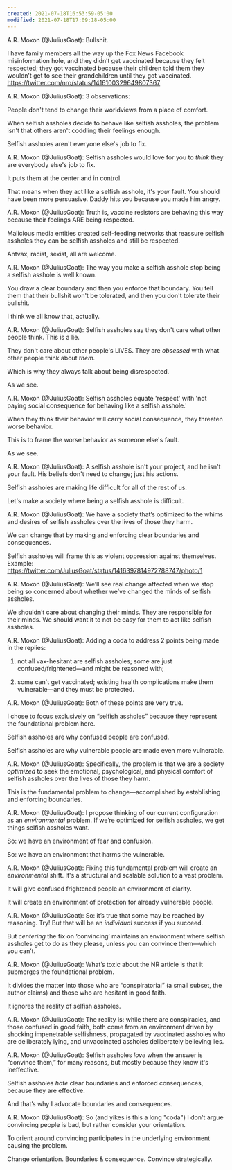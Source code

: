```yaml
---
created: 2021-07-18T16:53:59-05:00
modified: 2021-07-18T17:09:18-05:00
---
```


A.R. Moxon (@JuliusGoat): Bullshit.

I have family members all the way up the Fox News Facebook misinformation hole, and they didn’t get vaccinated because they felt respected; they got vaccinated because their children told them they wouldn’t get to see their grandchildren until they got vaccinated. https://twitter.com/nro/status/1416100329649807367

A.R. Moxon (@JuliusGoat): 3 observations:

People don't tend to change their worldviews from a place of comfort.

When selfish assholes decide to behave like selfish assholes, the problem isn't that others aren't coddling their feelings enough.

Selfish assholes aren't everyone else's job to fix.

A.R. Moxon (@JuliusGoat): Selfish assholes would love for you to *think* they are everybody else's job to fix.

It puts them at the center and in control.

That means when they act like a selfish asshole, it's *your* fault. You should have been more persuasive. Daddy hits you because you made him angry.

A.R. Moxon (@JuliusGoat): Truth is, vaccine resistors are behaving this way because their feelings ARE being respected.

Malicious media entities created self-feeding networks  that reassure selfish assholes they can be selfish assholes and still be respected.

Antvax, racist, sexist, all are welcome.

A.R. Moxon (@JuliusGoat): The way you make a selfish asshole stop being a selfish asshole is well known.

You draw a clear boundary and then you enforce that boundary. You tell them that their bullshit won't be tolerated, and then you don't tolerate their bullshit.

I think we all know that, actually.

A.R. Moxon (@JuliusGoat): Selfish assholes say they don't care what other people think. This is a lie.

They don't care about other people's LIVES. They are *obsessed* with what other people think about *them.*

Which is why they always talk about being disrespected.

As we see.

A.R. Moxon (@JuliusGoat): Selfish assholes equate 'respect' with 'not paying social consequence for behaving like a selfish asshole.'

When they think their behavior will carry social consequence, they threaten worse behavior.

This is to frame the worse behavior as someone else's fault.

As we see.

A.R. Moxon (@JuliusGoat): A selfish asshole isn't your project, and he isn't your fault. His beliefs don't need to change; just his actions.

Selfish assholes are making life difficult for all of the rest of us.

Let's make a society where being a selfish asshole is difficult.

A.R. Moxon (@JuliusGoat): We have a society that’s optimized to the whims and desires of selfish assholes over the lives of those they harm.

We can change that by making and enforcing clear boundaries and consequences.

Selfish assholes will frame this as violent oppression against themselves. Example: https://twitter.com/JuliusGoat/status/1416397814972788747/photo/1

A.R. Moxon (@JuliusGoat): We’ll see real change affected when we stop being so concerned about whether we’ve changed the minds of selfish assholes.

We shouldn’t care about changing their minds. They are responsible for their minds. We should want it to not be easy for them to act like selfish assholes.

A.R. Moxon (@JuliusGoat): Adding a coda to address 2 points being made in the replies:

1) not all vax-hesitant are selfish assholes; some are just confused/frightened—and might be reasoned with;

2) some can't get vaccinated; existing health complications make them vulnerable—and they must be protected.

A.R. Moxon (@JuliusGoat): Both of these points are very true.

I chose to focus exclusively on “selfish assholes” because they represent the foundational problem here.

Selfish assholes are why confused people are confused.

Selfish assholes are why vulnerable people are made even more vulnerable.

A.R. Moxon (@JuliusGoat): Specifically, the problem is that we are a society *optimized* to seek the emotional, psychological, and physical comfort of selfish assholes over the lives of those they harm.

This is the fundamental problem to change—accomplished by establishing and enforcing boundaries.

A.R. Moxon (@JuliusGoat): I propose thinking of our current configuration as an *environmental* problem. If we’re optimized for selfish assholes, we get things selfish assholes want.

So: we have an environment of fear and confusion.

So: we have an environment that harms the vulnerable.

A.R. Moxon (@JuliusGoat): Fixing this fundamental problem will create an *environmental* shift. It's a structural and scalable solution to a vast problem.

It will give confused frightened people an environment of clarity.

It will create an environment of protection for already vulnerable people.

A.R. Moxon (@JuliusGoat): So: it’s true that some may be reached by reasoning. Try! But that will be an *individual* success if you succeed.

But *centering* the fix on ‘convincing’ maintains an environment where selfish assholes get to do as they please, unless you can convince them—which you can’t.

A.R. Moxon (@JuliusGoat): What’s toxic about the NR article is that it submerges the foundational problem.

It divides the matter into those who are “conspiratorial” (a small subset, the author claims) and those who are hesitant in good faith.

It ignores the reality of selfish assholes.

A.R. Moxon (@JuliusGoat): The reality is: while there are conspiracies, and those confused in good faith, both come from an environment driven by shocking impenetrable selfishness, propagated by vaccinated assholes who are deliberately lying, and unvaccinated assholes deliberately believing lies.

A.R. Moxon (@JuliusGoat): Selfish assholes *love* when the answer is “convince them,” for many reasons, but mostly because they know it's ineffective.

Selfish assholes *hate* clear boundaries and enforced consequences, because they are effective.

And that’s why I advocate boundaries and consequences.

A.R. Moxon (@JuliusGoat): So (and yikes is this a long "coda") I don't argue convincing people is bad, but rather consider your orientation.

To orient around convincing participates in the underlying environment causing the problem.

Change orientation. Boundaries & consequence. Convince strategically.
